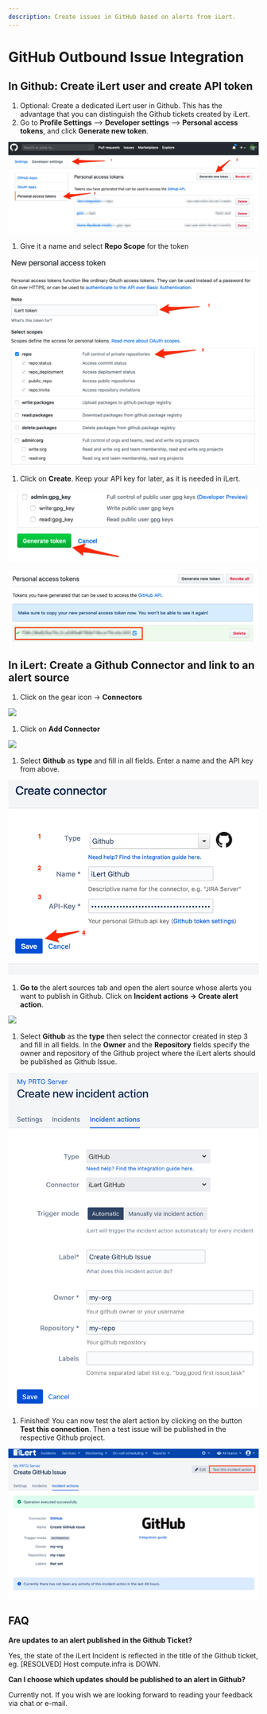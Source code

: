 ```yaml
---
description: Create issues in GitHub based on alerts from iLert.
---
```


# GitHub Outbound Issue Integration

## In Github: Create iLert user and create API token <a href="#github-preparation" id="github-preparation"></a>

1. Optional: Create a dedicated iLert user in Github. This has the advantage that you can distinguish the Github tickets created by iLert.
2. Go to **Profile Settings** --> **Developer settings** --> **Personal access tokens**, and click **Generate new token**.

![](../../.gitbook/assets/ghoi1.png)

1. Give it a name and select **Repo Scope** for the token

![](../../.gitbook/assets/ghoi2.png)

1. Click on **Create**. Keep your API key for later, as it is needed in iLert.

![](../../.gitbook/assets/ghoi3.png)

![](../../.gitbook/assets/ghoi4.png)

## In iLert: Create a Github Connector and link to an alert source <a href="#create-alarm-source" id="create-alarm-source"></a>

1. Click on the gear icon → **Connectors**

![](<../../.gitbook/assets/go\_to\_connectors (7) (6).png>)

1. Click on **Add Connector**

![](<../../.gitbook/assets/create\_connector\_button (1).png>)

1. Select **Github** as **type** and fill in all fields. Enter a name and the API key from above.

![](../../.gitbook/assets/ghoi7.png)

1. **Go to** the alert sources tab and open the alert source whose alerts you want to publish in Github. Click on **Incident actions → Create alert action**.

![](<../../.gitbook/assets/new\_incident\_action (5).png>)

1. Select **Github** as the **type** then select the connector created in step 3 and fill in all fields. In the **Owner** and the **Repository** fields specify the owner and repository of the Github project where the iLert alerts should be published as Github Issue.

![](<../../.gitbook/assets/iLert (76).png>)

1. Finished! You can now test the alert action by clicking on the button **Test this connection**. Then a test issue will be published in the respective Github project.

![](<../../.gitbook/assets/iLert (77).png>)

## FAQ <a href="#faq" id="faq"></a>

**Are updates to an alert published in the Github Ticket?**

Yes, the state of the iLert Incident is reflected in the title of the Github ticket, eg. \[RESOLVED] Host compute.infra is DOWN.

**Can I choose which updates should be published to an alert in Github?**

Currently not. If you wish we are looking forward to reading your feedback via chat or e-mail.
